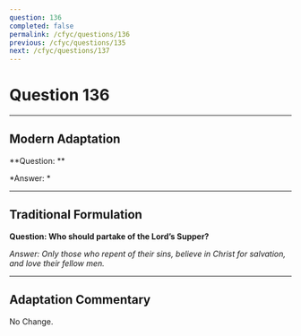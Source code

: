 ```yaml
---
question: 136
completed: false
permalink: /cfyc/questions/136
previous: /cfyc/questions/135
next: /cfyc/questions/137
---
```

# Question 136

---
## Modern Adaptation
**Question: **

*Answer: *

---
## Traditional Formulation
**Question: Who should partake of the Lord’s Supper?**

*Answer: Only those who repent of their sins, believe in Christ for salvation, and love their fellow men.*

---
## Adaptation Commentary
No Change.